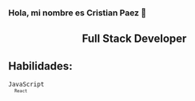 ### Hola, mi nombre es Cristian Paez 👋

<h2 align="center">
Full Stack Developer 
</h2>

## Habilidades:

<p>
  <code>JavaScript<code/>
  <code>React<code/>
<p/>
